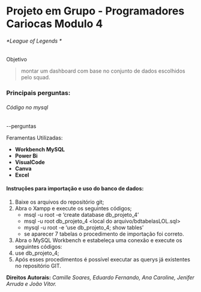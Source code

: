 # **Projeto em Grupo - Programadores Cariocas Modulo 4**

###### *League of Legends *

Objetivo
> montar um dashboard com base no conjunto de dados
escolhidos pelo squad.
### Principais perguntas:
###### Código no mysql

--perguntas


Feramentas Utilizadas:
- **Workbench MySQL**
- **Power Bi**
- **VisualCode**
- **Canva**
- **Excel**

#### Instruções para importação e uso do banco de dados:
1.	Baixe os arquivos do repositório git;
2.	Abra o Xampp e execute os seguintes códigos;
    - msql -u root -e ‘create database db_projeto_4’
    - msql -u root db_projeto_4 <local do arquivo/bdtabelasLOL.sql>
    - mysql -u root -e ‘use db_projeto_4; show tables’
    - se aparecer 7 tabelas o procedimento de importação foi correto.
3.	Abra o MySQL Workbench e estabeleça uma conexão e execute os seguintes códigos:
4.	use db_projeto_4;
5.	Após esses procedimentos é possível executar as querys já existentes no repositório GIT.


**Direitos Autorais:**
*Camille Soares, Eduardo Fernando, Ana Caroline, Jenifer Arruda e João Vitor.*
